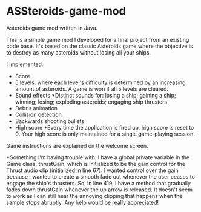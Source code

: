 ASSteroids-game-mod
===================

Asteroids game mod written in Java.

This is a simple game mod I developed for a final project from an existing code base. It's based on the classic Asteroids game where the objective is to destroy as many asteroids without losing all your ships.

I implemented: 
<ul>
<li>Score
<li>5 levels, where each level's difficulty is determined by an increasing amount of asteroids. A game is won if all 5 levels are cleared. 
<li>Sound effects
  *Distinct sounds for: losing a ship; gaining a ship; winning; losing; exploding asteroids; engaging ship thrusters
<li>Debris animation
<li>Collision detection 
<li>Backwards shooting bullets 
<li>High score
	*Every time the application is fired up, high score is reset to 0. Your high score is only maintained for a single game-playing session.
</ul>

Game instructions are explained on the welcome screen. 

*Something I'm having trouble with: I have a global private variable in the Game class, thrustGain, which is initialized to be the gain control for the Thrust audio clip (initialized in line 67). I wanted control over the gain because I wanted
to create a smooth fade out whenever the user ceases to engage the ship's thrusters. So, in line 419, I have a method that
gradually fades down thrustGain whenever the up arrow is released. It doesn't seem to work as I can still hear the annoying clipping that happens when the sample stops abruptly. Any help would be really appreciated!

